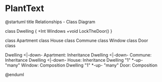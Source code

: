 # PlantText


@startuml
title Relationships - Class Diagram


class Dwelling {
  +Int Windows
  +void LockTheDoor()
}

class Apartment
class House
class Commune
class Window
class Door
class 

Dwelling <|-down- Apartment: Inheritance
Dwelling <|-down- Commune: Inheritance
Dwelling <|-down- House: Inheritance
Dwelling "1" *-up- "many" Window: Composition
Dwelling "1" *-up- "many" Door: Composition

@enduml
